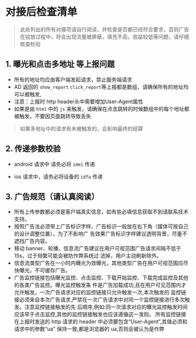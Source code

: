 # 对接后检查清单

> 此处列出的所有对接项请自行阅读，并检查是否都已经符合要求，否则广告在投放过程中，将会出现流量被屏蔽，填充不高，收益较低等问题，请仔细核查检验



## 1. 曝光和点击多地址 等上报问题

- 所有的地址均应由客户端发起请求，禁止服务端请求
- AD 返回的 `show_report` `click_report`等上报都是数组，请确保所有的地址均可以被触发,
- 注意：上报时 http header头中需要增加User-Agent属性 
- 如果是由 `html` 中的 `js` 来触发，请确保在点击跳转的时候数组中的每个地址都被触发，不要因页面跳转导致丢失

> 如果多地址中的请求有未被触发的，会影响最终的结算

## 2. 传递参数校验

- android 请求中 请务必将 `imei` 传递

- ios 请求中，请务必将设备的 `idfa` 传递

## 3. 广告规范（请认真阅读）
-  所有上传参数都必须是客户端真实信息，如有些必填信息获取不到请联系技术支持。
-  按照广告法必须带上广告标识字样，广告标识一般放在右下角（媒体可按自己的设计调整位置），为了不影响广
告效果广告标识字样建议透明背景，尽量不遮挡广告内容。
-  移动 banner、轮播、信息流广告建议在用户可视范围广告请求间隔不低于 15s，过于频繁可能会被防作弊系统过
滤掉，用户主动刷新除外。
-  信息流类型广告在一小时内曝光为效曝光，其他类型广告在用户可视范围应尽快曝光，不可缓存广告。
-  广告监控链接包括曝光监控、点击监控、下载开始监控、下载完成监控及其他的各类广告监控。曝光监控触发条
件是广告加载成功,且在用户可见范围内才允许触发。一次广告请求对应的监控链接只允许触发一次,本次触发的
监控链接必须来自本次广告请求,严禁在一次广告请求中对同一个监控链接进行多次触发。注意监控链接触发的先
后顺序,例如:同一次请求对应的曝光监控触发时间应该早于点击监控,其他的监控链接触发也应该遵循这一准则。
所有监控链接在上报时发送的 http 请求的 header 中必须要包含“User-Agent”,其值必须和请求中的参数“ua”
保持一致,都是浏览器的 ua,否则会被认为是作弊
